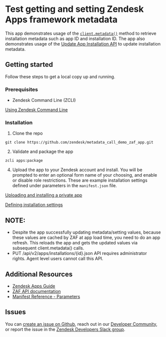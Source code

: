 # Test getting and setting Zendesk Apps framework metadata

This app demonstrates usage of the [`client.metadata()`](https://developer.zendesk.com/api-reference/apps/apps-core-api/client_api/#clientmetadata) method to retrieve installation metadata such as app ID and installation ID. The app also demonstrates usage of the [Update App Installation API](https://developer.zendesk.com/api-reference/ticketing/apps/apps/#update-app-installation) to update installation metadata.

## Getting started

Follow these steps to get a local copy up and running.

### Prerequisites

- Zendesk Command Line (ZCLI)

[Using Zendesk Command Line](https://developer.zendesk.com/documentation/apps/app-developer-guide/zcli/#installing-and-updating-zcli)

### Installation
1. Clone the repo
```
git clone https://github.com/zendesk/metadata_call_demo_zaf_app.git
```
2. Validate and package the app
```
zcli apps:package
```
4. Upload the app to your Zendesk account and install. You will be prompted to enter an optional form name of your choosing, and enable or disable role restrictions. These are example installation settings defined under parameters in the `manifest.json` file.

[Uploading and installing a private app](https://developer.zendesk.com/documentation/apps/getting-started/uploading-and-installing-a-private-app/)

[Defining installation settings](https://developer.zendesk.com/documentation/apps/app-developer-guide/setup/#defining-installation-settings)

## NOTE:
* Despite the app successfully updating metadata/setting values, because these values are cached by ZAF at app load time, you need to do an app refresh. This reloads the app and gets the updated values via subsequent client.metadata() calls.
* PUT /api/v2/apps/installations/{id}.json API requires administrator rights. Agent level users cannot call this API.

## Additional Resources

- [Zendesk Apps Guide](https://developer.zendesk.com/documentation/apps/)
- [ZAF API documentation](https://developer.zendesk.com/api-reference/apps/apps-support-api/introduction/)
- [Manifest Reference - Parameters](https://developer.zendesk.com/documentation/apps/app-developer-guide/manifest/#parameters)

## Issues
You can [create an issue on Github](https://github.com/zendesk/metadata_call_demo_zaf_app/issues/new),
reach out in our [Developer Community](https://support.zendesk.com/hc/en-us/community/topics),
or report the issue in the [Zendesk Developers Slack group](https://docs.google.com/forms/d/e/1FAIpQLScm_rDLWwzWnq6PpYWFOR_PwMaSBcaFft-1pYornQtBGAaiJA/viewform).
